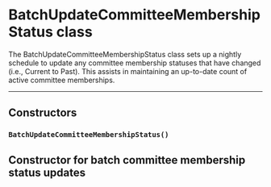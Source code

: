 # BatchUpdateCommitteeMembershipStatus class

The BatchUpdateCommitteeMembershipStatus class sets up a nightly schedule to update any committee membership statuses that have changed (i.e., Current to Past).  This assists in maintaining an up-to-date count of active committee memberships.

---
## Constructors
### `BatchUpdateCommitteeMembershipStatus()`

Constructor for batch committee membership status updates
---
